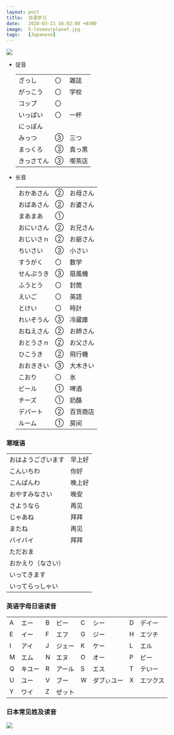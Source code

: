 ```yaml
---
layout: post
title:  日语学习
date:   2020-03-21 16:02:00 +0300
image:  5-loveourplanet.jpg
tags:   [Japanese]
---
```

![]({{site.baseurl}}/img/5-cherry.jpg)

* 促音

  |            |      |        |
  | ---------- | ---- | ------ |
  | ざっし     | 〇   | 雑誌   |
  | がっこう   | 〇   | 学校   |
  | コップ     | 〇   |        |
  | いっぱい   | 〇   | 一杯   |
  | にっぽん   |      |        |
  | みっつ     | ③    | 三つ   |
  | まっくろ   | ③    | 真っ黒 |
  | きっさてん | ③    | 喫茶店 |
  
* 长音

  |            |      |          |
  | ---------- | ---- | -------- |
  | おかあさん | ②    | お母さん |
  | おばあさん | ②    | お婆さん |
  | まあまあ   | ①    |          |
  | おにいさん | ②    | お兄さん |
  | おじいさｎ | ②    | お爺さん |
  | ちいさい   | ③    | 小さい   |
  | すうがく   | 〇   | 数学     |
  | せんぷうき | ③    | 扇風機   |
  | ふうとう   | 〇   | 封筒     |
  | えいご     | 〇   | 英語     |
  | とけい     | 〇   | 時計     |
  | れいぞうん | ③    | 冷蔵庫   |
  | おねえさん | ②    | お姉さん |
  | おとうさｎ | ②    | お父さん |
  | ひこうき   | ②    | 飛行機   |
  | おおききい | ③    | 大木きい |
  | こおり     | 〇   | 氷       |
  | ビール     | ①    | 啤酒     |
  | チーズ     | ①    | 奶酪     |
  | デパート   | ②    | 百货商店 |
  | ルーム     | ①    | 房间     |

### 寒暄语

|                    |        |
| ------------------ | ------ |
| おはようございます | 早上好 |
| こんいちわ         | 你好   |
| こんばんわ         | 晚上好 |
| おやすみなさい     | 晚安   |
| さようなら         | 再见   |
| じゃあね           | 拜拜   |
| またね             | 再见   |
| バイバイ           | 拜拜   |
| ただおま           |        |
| おかえり（なさい） |        |
| いってきます       |        |
| いってらっしゃい   |        |

### 英语字母日语读音

|      |        |      |        |      |            |      |          |
| ---- | ------ | :--- | ------ | ---- | ---------- | ---- | -------- |
| A    | エー   | B    | ビー   | C    | シー       | D    | デイー   |
| E    | イー   | F    | エフ   | G    | ジー       | H    | エツチ   |
| I    | アイ   | J    | ジェー | K    | ケー       | L    | エル     |
| M    | エム   | N    | エヌ   | O    | オー       | P    | ピー     |
| Q    | キユー | R    | アール | S    | エス       | T    | テいー   |
| U    | ユー   | V    | ブー   | W    | ダブぃユー | X    | エツクス |
| Y    | ワイ   | Z    | ぜット |      |            |      |          |

### 日本常见姓及读音

![]({{site.baseurl}}/img/5-ergong.jpg)


